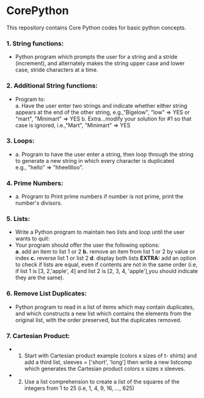 # CorePython

This repository contains Core Python codes for basic python concepts.

### 1. String functions:
  - Python program which prompts the user for a string and a stride (increment), and alternately makes the string upper case and lower case, 
stride characters at a time. 

### 2. Additional String functions:
  - Program to:  
    a. Have the user enter two strings and indicate whether either string appears at the end of the other string, e.g.,"Bigelow", "low" => YES or "mart", "Minimart" => YES
    b. Extra...modify your solution for #1 so that case is ignored, i.e.,"Mart", "Minimart" => YES 

### 3. Loops:
  - a. Program to have the user enter a string, then loop through the string to generate a new string in which every character is duplicated   
      e.g., "hello" => "hheelllloo". 

### 4. Prime Numbers:
  - a. Program to Print prime numbers if number is not prime, print the number's divisors. 

### 5. Lists:  

 - Write a Python program to maintain two lists and loop until the user wants to quit:
 - Your program should offer the user the following options:  
	**a**. add an item to list 1 or 2
    **b.** remove an item from list 1 or 2 by value or index
    **c.** reverse list 1 or list 2
    **d**. display both lists
    **EXTRA:** add an option to check if lists are equal, even if contents are not in the same order (i.e, if list 1 is [3, 2,'apple', 4] and list 2 is [2, 3, 4, 'apple'],you should indicate they are the same).

### 6. Remove List Duplicates:

 - Python program to read in a list of items which may contain duplicates, and which constructs a new list which contains the elements from the original list, with the order preserved, but the duplicates removed.

### 7. Cartesian Product:

 - 1. Start with Cartesian product example (colors x sizes of t- shirts) and add a third list, sleeves = ['short', 'long']
then write a new listcomp which generates the Cartesian product colors x sizes x sleeves.
 - 2. Use a list comprehension to create a list of the squares of the integers from 1 to 25 (i.e, 1, 4, 9, 16, ..., 625)

